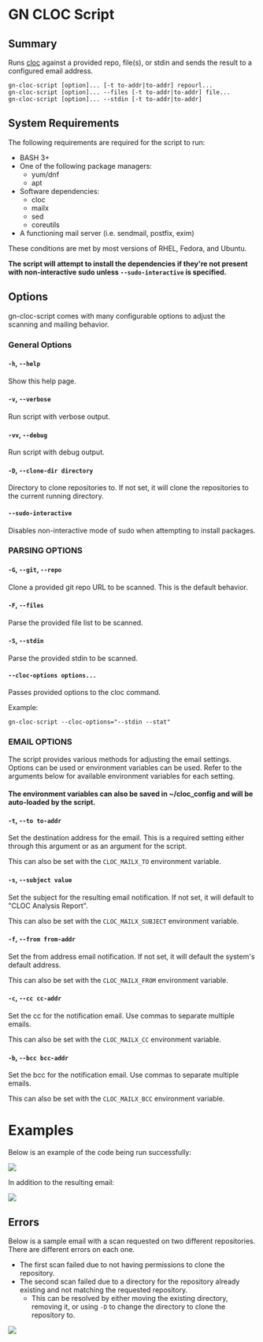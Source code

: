 # GN CLOC Script

## Summary

Runs [cloc](https://cloc.sourceforge.net/) against a provided repo, file(s), or stdin and sends the result to a configured email address.

```
gn-cloc-script [option]... [-t to-addr|to-addr] repourl...
gn-cloc-script [option]... --files [-t to-addr|to-addr] file...
gn-cloc-script [option]... --stdin [-t to-addr|to-addr]
```

## System Requirements

The following requirements are required for the script to run:
- BASH 3+
- One of the following package managers:
  * yum/dnf
  * apt
- Software dependencies:
  * cloc
  * mailx
  * sed
  * coreutils
- A functioning mail server (i.e. sendmail, postfix, exim)

These conditions are met by most versions of RHEL, Fedora, and Ubuntu.

**The script will attempt to install the dependencies if they're not present with non-interactive sudo unless `--sudo-interactive` is specified.**

## Options

gn-cloc-script comes with many configurable options to adjust the scanning and mailing behavior.

### General Options

#### `-h`, `--help`
Show this help page.

#### `-v`, `--verbose`

Run script with verbose output.

#### `-vv`, `--debug`

Run script with debug output.

#### `-D`, `--clone-dir directory`

Directory to clone repositories to. If not set, it will clone the repositories to the current running directory.

#### `--sudo-interactive`

Disables non-interactive mode of sudo when attempting to install packages.

### PARSING OPTIONS
#### `-G`, `--git`, `--repo`
Clone a provided git repo URL to be scanned. This is the default behavior.

#### `-F`, `--files`
Parse the provided file list to be scanned.

#### `-S`, `--stdin`
Parse the provided stdin to be scanned.

#### `--cloc-options options...`
Passes provided options to the cloc command.

Example:
```
gn-cloc-script --cloc-options="--stdin --stat"
```

### EMAIL OPTIONS

The script provides various methods for adjusting the email settings. Options can be used or environment variables can be used. Refer to the arguments below for available environment variables for each setting.

#### The environment variables can also be saved in ~/cloc_config and will be auto-loaded by the script.

#### `-t`, `--to to-addr`
Set the destination address for the email. This is a required setting either through this argument or as an argument for the script.

This can also be set with the `CLOC_MAILX_TO` environment variable.

#### `-s`, `--subject value`
Set the subject for the resulting email notification. If not set, it will default to "CLOC Analysis Report".

This can also be set with the `CLOC_MAILX_SUBJECT` environment variable.

#### `-f`, `--from from-addr`
Set the from address email notification. If not set, it will default the system's default address.

This can also be set with the `CLOC_MAILX_FROM` environment variable.

#### `-c`, `--cc cc-addr`
Set the cc for the notification email. Use commas to separate multiple emails.

This can also be set with the `CLOC_MAILX_CC` environment variable.

#### `-b`, `--bcc bcc-addr`
Set the bcc for the notification email. Use commas to separate multiple emails.

This can also be set with the `CLOC_MAILX_BCC` environment variable.

# Examples

Below is an example of the code being run successfully:

![](examples/cloc-script-test-run.png)

In addition to the resulting email:

![](examples/cloc-script-email-result.png)

## Errors

Below is a sample email with a scan requested on two different repositories. There are different errors on each one.

* The first scan failed due to not having permissions to clone the repository.
* The second scan failed due to a directory for the repository already existing and not matching the requested repository.
  - This can be resolved by either moving the existing directory, removing it, or using `-D` to change the directory to clone the repository to.

![](examples/cloc-check-failures.png)